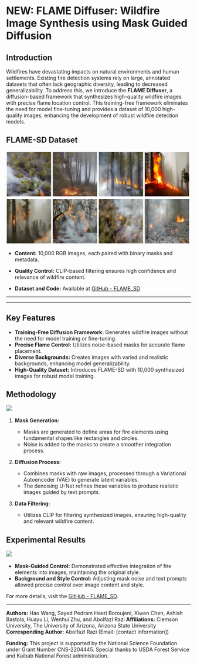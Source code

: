 
# NEW: FLAME Diffuser: Wildfire Image Synthesis using Mask Guided Diffusion

## Introduction

Wildfires have devastating impacts on natural environments and human settlements. Existing fire detection systems rely on large, annotated datasets that often lack geographic diversity, leading to decreased generalizability. To address this, we introduce the **FLAME Diffuser**, a diffusion-based framework that synthesizes high-quality wildfire images with precise flame location control. This training-free framework eliminates the need for model fine-tuning and provides a dataset of 10,000 high-quality images, enhancing the development of robust wildfire detection models.


## FLAME-SD Dataset

<img src="./Figure/sample.jpg" width="500px">

- **Content:** 10,000 RGB images, each paired with binary masks and metadata.
- **Quality Control:** CLIP-based filtering ensures high confidence and relevance of wildfire content.

- **Dataset and Code:** Available at [GitHub - FLAME_SD](https://arazi2.github.io/aisends.github.io/project/flame)

---

---

## Key Features

- **Training-Free Diffusion Framework:** Generates wildfire images without the need for model training or fine-tuning.
- **Precise Flame Control:** Utilizes noise-based masks for accurate flame placement.
- **Diverse Backgrounds:** Creates images with varied and realistic backgrounds, enhancing model generalizability.
- **High-Quality Dataset:** Introduces FLAME-SD with 10,000 synthesized images for robust model training.

## Methodology

<img src="./Figure/FLAME_SD/frame.png" width="500px">

1. **Mask Generation:** 
   - Masks are generated to define areas for fire elements using fundamental shapes like rectangles and circles.
   - Noise is added to the masks to create a smoother integration process.

2. **Diffusion Process:**
   - Combines masks with raw images, processed through a Variational Autoencoder (VAE) to generate latent variables.
   - The denoising U-Net refines these variables to produce realistic images guided by text prompts.

3. **Data Filtering:**
   - Utilizes CLIP for filtering synthesized images, ensuring high-quality and relevant wildfire content.

## Experimental Results

<img src="./Figure/FLAME_SD/sample_2.jpg" width="500px">

- **Mask-Guided Control:** Demonstrated effective integration of fire elements into images, maintaining the original style.
- **Background and Style Control:** Adjusting mask noise and text prompts allowed precise control over image content and style.

For more details, visit the [GitHub - FLAME_SD](https://arazi2.github.io/aisends.github.io/project/flame).

---
**Authors:** Hao Wang, Sayed Pedram Haeri Boroujeni, Xiwen Chen, Ashish Bastola, Huayu Li, Wenhui Zhu, and Abolfazl Razi
**Affiliations:** Clemson University, The University of Arizona, Arizona State University
**Corresponding Author:** Abolfazl Razi (Email: [contact information])

**Funding:** This project is supported by the National Science Foundation under Grant Number CNS-2204445. Special thanks to USDA Forest Service and Kaibab National Forest administration.
